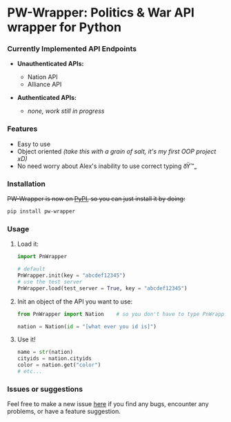 # PW-Wrapper: Politics & War API wrapper for Python
### Currently Implemented API Endpoints
* **Unauthenticated APIs:**
    - Nation API
    - Alliance API

* **Authenticated APIs:**
    - *none, work still in progress*

### Features
- Easy to use
- Object oriented *(take this with a grain of salt, it's my first OOP project xD)*
- No need worry about Alex's inability to use correct typing ðŸ™„

### Installation
~~PW-Wrapper is now on [PyPI](https://pypi.org/project/PW-Wrapper/), so you can just install it by doing:~~
```bash
pip install pw-wrapper
```

### Usage
1. Load it:
    ```py
    import PnWrapper

    # default
    PnWrapper.init(key = "abcdef12345")
    # use the test server
    PnWrapper.load(test_server = True, key = "abcdef12345")
    ```
2. Init an object of the API you want to use:
    ```py
    from PnWrapper import Nation    # so you don't have to type PnWrapper.Nation() every time

    nation = Nation(id = "[what ever you id is]")
    ```
3. Use it!
    ```py
    name = str(nation)
    cityids = nation.cityids
    color = nation.get("color")
    # etc...
    ```

### Issues or suggestions
Feel free to make a new issue [here](https://github.com/Jpuf0/PnWrapper/issues) if you find any bugs, encounter any problems, or have a feature suggestion.
